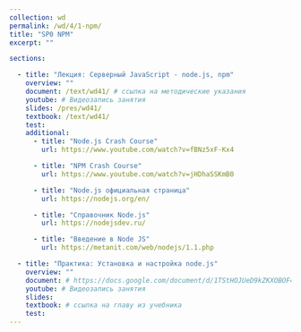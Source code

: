 ```yaml
---
collection: wd
permalink: /wd/4/1-npm/
title: "SP0 NPM"
excerpt: ""

sections:

  - title: "Лекция: Серверный JavaScript - node.js, npm" 
    overview: ""
    document: /text/wd41/ # ссылка на методические указания
    youtube: # Видеозапись занятия
    slides: /pres/wd41/
    textbook: /text/wd41/
    test: 
    additional: 
      - title: "Node.js Crash Course"
        url: https://www.youtube.com/watch?v=fBNz5xF-Kx4

      - title: "NPM Crash Course"
        url: https://www.youtube.com/watch?v=jHDhaSSKmB0

      - title: "Node.js официальная страница"
        url: https://nodejs.org/en/

      - title: "Справочник Node.js"
        url: https://nodejsdev.ru/

      - title: "Введение в Node JS"
        url: https://metanit.com/web/nodejs/1.1.php

  - title: "Практика: Установка и настройка node.js" 
    overview: ""
    document: # https://docs.google.com/document/d/1TStHOJUeD9kZKXOBOF4qyXEyJmVf1BuS/edit?usp=sharing&ouid=116003821381017651142&rtpof=true&sd=true
    youtube: # Видеозапись занятия
    slides: 
    textbook: # ссылка на главу из учебника
    test: 
---
```

